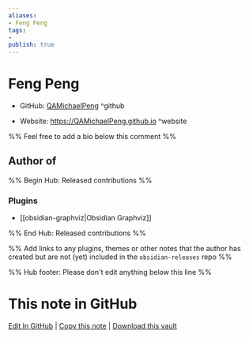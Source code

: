 ```yaml
---
aliases:
- Feng Peng
tags:
- 
publish: true
---
```


# Feng Peng

- GitHub: [QAMichaelPeng](https://github.com/QAMichaelPeng/) ^github
<!-- - Discord: `@` ^discord-->
- Website: <https://QAMichaelPeng.github.io> ^website
<!-- - [[Publish sites|Publish site]]: ^publish-->

%% Feel free to add a bio below this comment %%


## Author of

%% Begin Hub: Released contributions %%
### Plugins
- [[obsidian-graphviz|Obsidian Graphviz]]

%% End Hub: Released contributions %%

%% Add links to any plugins, themes or other notes that the author has created but are not (yet) included in the `obsidian-releases` repo %%

<!--
### Unlisted plugins
-->

<!--
### Others

- 
-->

<!--
## Sponsor this author

- [[GitHub sponsors]]: [Sponsor @QAMichaelPeng on GitHub Sponsors](https://github.com/sponsors/QAMichaelPeng) ^github-sponsor
- [[Buy me a coffee]]: ^buy-me-a-coffee
- [[PayPal]]: ^paypal
- [[Patreon]]: ^patreon

-->

<!--
## Follow this author

- [[YouTube Channels|On YouTube]]: ^youtube
- Twitter: ^twitter
- ...
-->

%% Hub footer: Please don't edit anything below this line %%

# This note in GitHub

<span class="git-footer">[Edit In GitHub](https://github.dev/obsidian-community/obsidian-hub/blob/main/01%20-%20Community/People/QAMichaelPeng.md "git-hub-edit-note") | [Copy this note](https://raw.githubusercontent.com/obsidian-community/obsidian-hub/main/01%20-%20Community/People/QAMichaelPeng.md "git-hub-copy-note") | [Download this vault](https://github.com/obsidian-community/obsidian-hub/archive/refs/heads/main.zip "git-hub-download-vault") </span>

